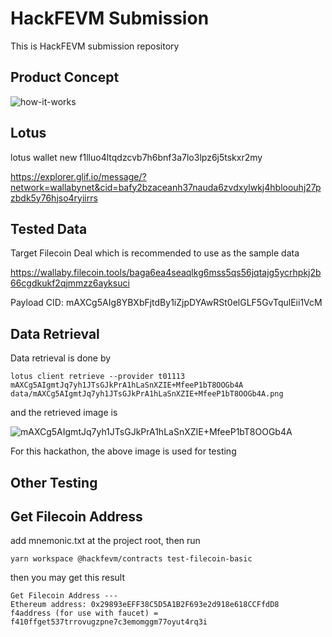 # HackFEVM Submission

This is HackFEVM submission repository

## Product Concept

![how-it-works](./docs/how-it-works.jpg)

## Lotus

lotus wallet new
f1lluo4ltqdzcvb7h6bnf3a7lo3lpz6j5tskxr2my

https://explorer.glif.io/message/?network=wallabynet&cid=bafy2bzaceanh37nauda6zvdxylwkj4hbloouhj27pzbdk5y76hjso4ryiirrs

## Tested Data

Target Filecoin Deal which is recommended to use as the sample data

https://wallaby.filecoin.tools/baga6ea4seaqlkg6mss5qs56jqtajg5ycrhpkj2b66cgdkukf2qjmmzz6ayksuci

Payload CID: mAXCg5AIg8YBXbFjtdBy1iZjpDYAwRSt0elGLF5GvTqulEii1VcM

## Data Retrieval

Data retrieval is done by

```
lotus client retrieve --provider t01113 mAXCg5AIgmtJq7yh1JTsGJkPrA1hLaSnXZIE+MfeeP1bT8OOGb4A data/mAXCg5AIgmtJq7yh1JTsGJkPrA1hLaSnXZIE+MfeeP1bT8OOGb4A.png
```

and the retrieved image is

![mAXCg5AIgmtJq7yh1JTsGJkPrA1hLaSnXZIE+MfeeP1bT8OOGb4A](./data/mAXCg5AIgmtJq7yh1JTsGJkPrA1hLaSnXZIE%2BMfeeP1bT8OOGb4A.png)

For this hackathon, the above image is used for testing

## Other Testing

## Get Filecoin Address

add mnemonic.txt at the project root, then run

```
yarn workspace @hackfevm/contracts test-filecoin-basic
```

then you may get this result

```
Get Filecoin Address ---
Ethereum address: 0x29893eEFF38C5D5A1B2F693e2d918e618CCFfdD8
f4address (for use with faucet) =  f410ffget537trrovugzpne7c3emomggm77oyut4rq3i
```

